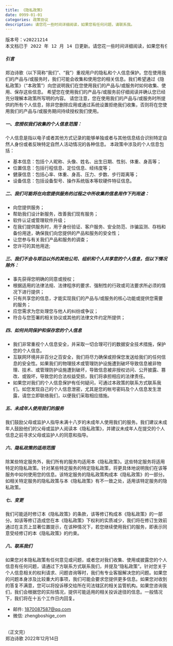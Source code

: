 ```yaml
---
title: 《隐私政策》
date: 0999-01-01
categories: 政策协议
description: 请您花一些时间详细阅读，如果您有任何问题，请联系我。
---
```


<pre>
版本号：v20221214
本文档已于 2022 年 12 月 14 日更新。请您花一些时间详细阅读，如果您有任何问题，请联系我。
</pre>

##### 引言
郑泊诗歌（以下简称“我们”、“我”）重视用户的隐私和个人信息保护。您在使用我们的产品与/或服务时，我们可能会收集和使用您的相关信息。我们希望通过《隐私政策》（“本政策”）向您说明我们在您使用我们的产品与/或服务时如何收集、使用、保存这些信息。
希望您在使用我们的产品与/或服务前仔细阅读并确认您已经充分理解本政策所写明的内容。
请您注意，您在使用我们的产品与/或服务时所提供的所有个人信息，除非您删除应用或通过系统设置拒绝我们收集，否则将在您使用我们的产品与/或服务期间持续授权我们使用。

##### 一、您授权我们收集的个人信息范围：
个人信息是指以电子或者其他方式记录的能够单独或者与其他信息结合识别特定自然人身份或者反映特定自然人活动情况的各种信息。
本政策中涉及的个人信息包括：
* 基本信息：包括个人昵称、头像、姓名、出生日期、性别、体重、身高等；
* 位置信息：包括行程信息、定位信息、经纬度等；
* 健康信息：包括心率、体重、身高、压力、步数、步行距离等；
* 设备信息：包括设备型号、操作系统版本等软硬件特征信息。

##### 二、我们可能将在向您提供服务的过程之中所收集的信息用作下列用途：
* 向您提供服务；
* 帮助我们设计新服务，改善我们现有服务；
* 软件认证或管理软件升级；
* 在我们提供服务时，用于身份验证、客户服务、安全防范、诈骗监测、存档和备份用途，确保我们向您提供的产品和服务的安全性；
* 让您参与有关我们产品和服务的调查；
* 您许可的其他用途;

##### 三、我们不会与郑泊以外的其他公司、组织和个人共享您的个人信息，但以下情况除外：
* 事先获得您明确的同意或授权；
* 根据适用的法律法规、法律程序的要求、强制性的行政或司法要求所必须的情况下进行提供；
* 只有共享您的信息，才能实现我们的产品与/或服务的核心功能或提供您需要的服务；
* 应您需求为您处理您与他人的纠纷或争议；
* 符合与您签署的相关协议或其他的法律文件约定所提供；

##### 四、如何共同保护和保存您的个人信息
* 我们非常重视个人信息安全，并采取一切合理可行的数据安全技术措施，保护您的个人信息。
* 互联网环境并非百分之百安全，我们将尽力确保或担保您发送给我们的任何信息的安全性。如果我们的物理技术或管理防护设施遭到破坏导致信息被非物理、技术、或管理防护设施遭到破坏，导致信息被非授权访问、公开披露、篡改、或毁坏，导致您的合法权益受损，我们将承担相应的法律责任。
* 如果您对我们的个人信息保护有任何疑问，可通过本政策的联系方式联系我们。如您发现自己的个人信息泄密，尤其是您的帐号密码及个人信息发生泄露，请您立即联络我们，以便我们采取相应措施。

##### 五、未成年人使用我们的服务
我们鼓励父母或监护人指导未满十八岁的未成年人使用我们的服务。我们建议未成年人鼓励他们的父母或监护人阅读本《隐私政策》，并建议未成年人在提交的个人信息之前寻求父母或监护人的同意和指导。

##### 六、隐私政策的适用范围
除某些特定服务外，我们所有的服务均适用本《隐私政策》。这些特定服务将适用特定的隐私政策。针对某些特定服务的特定隐私政策，将更具体地说明我们在该等服务中如何使用您的信息。该特定服务的隐私政策构成本《隐私政策》的一部分。如相关特定服务的隐私政策与本《隐私政策》有不一致之处，适用该特定服务的隐私政策。

##### 七、变更
我们可能适时修订本《隐私政策》的条款，该等修订构成本《隐私政策》的一部分。如该等修订造成您在本《隐私政策》下权利的实质减少，我们将在修订生效前通过在主页上显著位置提示，在该种情况下，若您继续使用我们的服务，即表示同意受经修订的本《隐私政策》的约束。

##### 八、联系我们
如果您对本隐私政策有任何意见或问题，或者您对我们收集、使用或披露您的个人信息有任何问题，请通过下方联系方式联系我们，并提及“隐私政策”。针对您关于个人信息相关的权利请求、问题咨询等时，我们有专业客服解决您的问题。如果您的问题本身涉及比较重大的事项，我们可能会要求您提供更多信息。如果您对收到的答复不满意，您可以将投诉移交给所在司法辖区的相关监管机构。如果您咨询我们，我们会根据您的实际情况，提供可能适用的相关投诉途径的信息。一般情况下，我们将在十五个工作日内回复。

* 邮件: 1870087587@qq.com
* 微信: zhengboshige_com

<br/>
（正文完）
<br/>
郑泊诗歌    
2022年12月14日